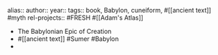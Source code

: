 alias::
author::
year::
tags:: book, Babylon, cuneiform, #[[ancient text]] #myth
rel-projects:: #FRESH #[[Adam's Atlas]]


- The Babylonian Epic of Creation
- #[[ancient text]] #Sumer #Babylon
-
